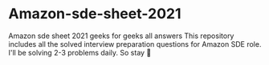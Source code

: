 # Amazon-sde-sheet-2021
Amazon sde sheet 2021 geeks for geeks all answers
This repository includes all the solved interview preparation questions for Amazon SDE role. I'll be solving 2-3 problems daily. So stay 👀

